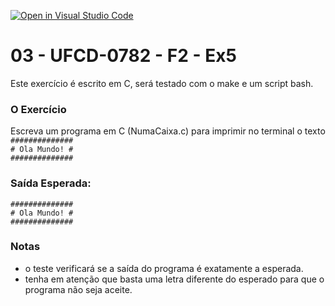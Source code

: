 [![Open in Visual Studio Code](https://classroom.github.com/assets/open-in-vscode-c66648af7eb3fe8bc4f294546bfd86ef473780cde1dea487d3c4ff354943c9ae.svg)](https://classroom.github.com/online_ide?assignment_repo_id=9958339&assignment_repo_type=AssignmentRepo)
# 03 - UFCD-0782 - F2 - Ex5
Este exercício é escrito em C, será testado com o make e um script bash.

### O Exercício
Escreva um programa em C (NumaCaixa.c) para imprimir no terminal o texto  
`##############`  
`# Ola Mundo! #`  
`##############`  

### Saída Esperada:
   
`##############`  
`# Ola Mundo! #`  
`##############`  


### Notas
- o teste verificará se a saída do programa é exatamente a esperada.
- tenha em atenção que basta uma letra diferente do esperado para que o programa não seja aceite.

